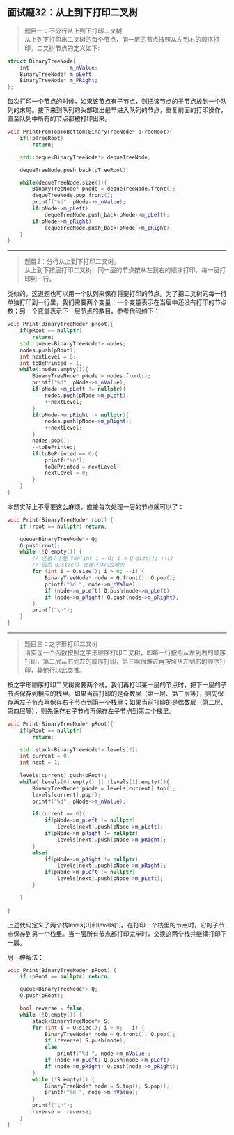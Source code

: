 ## 面试题32：从上到下打印二叉树

> 题目一：不分行从上到下打印二叉树<br>从上到下打印出二叉树的每个节点，同一层的节点按照从左到右的顺序打印。二叉树节点的定义如下:

```cpp
struct BinaryTreeNode{
    int             m_nValue;
    BinaryTreeNode* m_pLeft;
    BinaryTreeNode* m_PRight;
};
```
每次打印一个节点的时候，如果该节点有子节点，则把该节点的子节点放到一个队列的末尾。接下来到队列的头部取出最早进入队列的节点，重复前面的打印操作，直至队列中所有的节点都被打印出来。

```cpp
void PrintFromTopToBottom(BinaryTreeNode* pTreeRoot){
    if(!pTreeRoot)
        return;

    std::deque<BinaryTreeNode*> dequeTreeNode;

    dequeTreeNode.push_back(pTreeRoot);

    while(dequeTreeNode.size()){
        BinaryTreeNode* pNode = dequeTreeNode.front();
        dequeTreeNode.pop_front();
        printf("%d", pNode->m_nValue);
        if(pNode->m_pLeft)
            dequeTreeNode.push_back(pNode->m_pLeft);
        if(pNode->m_pRight)
            dequeTreeNode.push_back(pNode->m_pRight);
    }
}
```
----
> 题目2：分行从上到下打印二叉树。<br>从上到下按层打印二叉树，同一层的节点按从左到右的顺序打印，每一层打印到一行。

类似的，这道题也可以用一个队列来保存将要打印的节点。为了把二叉树的每一行单独打印到一行里，我们需要两个变量：一个变量表示在当层中还没有打印的节点数；另一个变量表示下一层节点的数目。参考代码如下：
```cpp
void Print(BinaryTreeNode* pRoot){
    if(pRoot == nullptr)
        return;
    std::queue<BinaryTreeNode*> nodes;
    nodes.push(pRoot);
    int nextLevel = 0;
    int toBePrinted = 1;
    while(!nodes.empty()){
        BinaryTreeNode* pNode = nodes.front();
        printf("%d", pNode->m_nValue);
        if(pNode->m_pLeft != nullptr){
            nodes.push(pNode->m_pLeft);
            ++nextLevel;
        }
        if(pNode->m_pRight != nullptr){
            nodes.push(pNode->m_pRight);
            ++nextLevel;
        }
        nodes.pop();
        --toBePrinted;
        if(toBePrinted == 0){
            printf("\n");
            toBePrinted = nextLevel;
            nextLevel = 0;
        }
    }
}
```

本题实际上不需要这么麻烦，直接每次处理一层的节点就可以了：
```cpp
void Print(BinaryTreeNode* root) {
    if (root == nullptr) return;

    queue<BinaryTreeNode*> Q;
    Q.push(root);
    while (!Q.empty()) {
        // 注意：不能 for(int i = 0; i < Q.size(); ++i) 
        // 因为 Q.size() 在循环体内会增大
        for (int i = Q.size(); i > 0; --i) {
            BinaryTreeNode* node = Q.front(); Q.pop();
            printf("%d ", node->m_nValue);
            if (node->m_pLeft) Q.push(node->m_pLeft);
            if (node->m_pRight) Q.push(node->m_pRight);
        }
        printf("\n");
    }
}
```
----
> 题目三：之字形打印二叉树<br>请实现一个函数按照之字形顺序打印二叉树，即每一行按照从左到右的顺序打印，第二层从右到左的顺序打印，第三啊很难过再按照从左到右的顺序打印，其他行以此类推。

按之字形顺序打印二叉树需要两个栈。我们再打印某一层的节点时，把下一层的子节点保存到相应的栈里。如果当前打印的是奇数层（第一层、第三层等），则先保存再左子节点再保存右子节点到第一个栈里；如果当前打印的是偶数层（第二层、第四层等），则先保存右子节点再保存左子节点到第二个栈里。

```cpp
void Print(BinaryTreeNode* pRoot){
    if(pRoot == nullptr)
        return;

    std::stack<BinaryTreeNode*> levels[2];
    int current = 0;
    int next = 1;
    
    levels[current].push(pRoot);
    while(!levels[0].empty() || !levels[1].empty()){
        BinaryTreeNode* pNode = levels[current].top();
        levels[current].pop();
        printf("%d", pNode->m_nValue);

        if(current == 0){
            if(pNode->m_pLeft != nullptr)
                levels[next].push(pNode->m_pLeft);
            if(pNode->m_pRight != nullptr)
                levels[next].push(pNode->m_pRight);
        }
        else{
            if(pNode->m_pRight != nullptr)
                levels[next].push(pNode->m_pRight);
            if(pNode->m_pLeft != nullptr)
                levels[next].push(pNode->m_pLeft);
        }

    }
    
}
```
上述代码定义了两个栈leves[0]和levels[1]。在打印一个栈里的节点时，它的子节点保存到另一个栈里。当一层所有节点都打印完毕时，交换这两个栈并继续打印下一层。

另一种解法：
```cpp
void Print(BinaryTreeNode* pRoot) {
    if (pRoot == nullptr) return;

    queue<BinaryTreeNode*> Q;
    Q.push(pRoot);

    bool reverse = false;
    while (!Q.empty()) {
        stack<BinaryTreeNode*> S;
        for (int i = Q.size(); i > 0; --i) {
            BinaryTreeNode* node = Q.front(); Q.pop();
            if (reverse) S.push(node);
            else
                printf("%d ", node->m_nValue);
            if (node->m_pLeft) Q.push(node->m_pLeft);
            if (node->m_pRight) Q.push(node->m_pRight);
        }
        while (!S.empty()) {
            BinaryTreeNode* node = S.top(); S.pop();
            printf("%d ", node->m_nValue);
        }
        printf("\n");
        reverse = !reverse;
    }
}
```